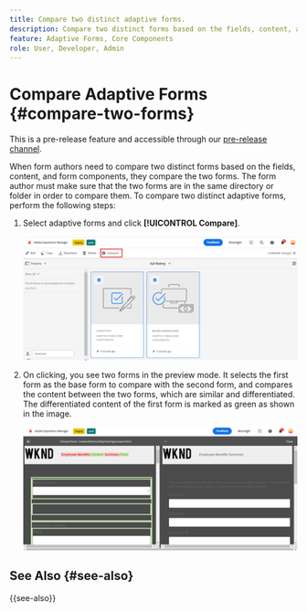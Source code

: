 ```yaml
---
title: Compare two distinct adaptive forms.
description: Compare two distinct forms based on the fields, content, and form components.
feature: Adaptive Forms, Core Components
role: User, Developer, Admin
---
```

# Compare Adaptive Forms {#compare-two-forms}

<span class="preview"> This is a pre-release feature and accessible through our [pre-release channel](https://experienceleague.adobe.com/docs/experience-manager-cloud-service/content/release-notes/prerelease.html#new-features). </span>

When form authors need to compare two distinct forms based on the fields, content, and form components, they compare the two forms. The form author must make sure that the two forms are in the same directory or folder in order to compare them. To compare two distinct adaptive forms, perform the following steps:

1. Select adaptive forms and click **[!UICONTROL Compare]**.

   ![Compare adaptive forms](/help/forms/using/assets/compare-two-forms.png)
   
1. On clicking, you see two forms in the preview mode. It selects the first form as the base form to compare with the second form, and compares the content between the two forms, which are similar and differentiated. The differentiated content of the first form is marked as green as shown in the image.

   ![Compared forms](/help/forms/using/assets/compared-forms.png)

## See Also {#see-also}

{{see-also}}
